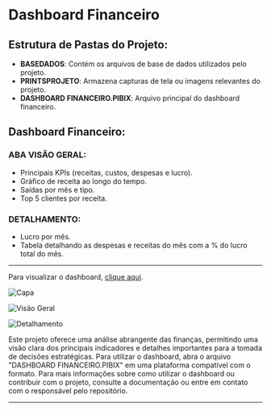 # Dashboard Financeiro

## Estrutura de Pastas do Projeto:

- **BASEDADOS**: Contém os arquivos de base de dados utilizados pelo projeto.
- **PRINTSPROJETO**: Armazena capturas de tela ou imagens relevantes do projeto.
- **DASHBOARD FINANCEIRO.PIBIX**: Arquivo principal do dashboard financeiro.

## Dashboard Financeiro:

### ABA VISÃO GERAL:
- Principais KPIs (receitas, custos, despesas e lucro).
- Gráfico de receita ao longo do tempo.
- Saídas por mês e tipo.
- Top 5 clientes por receita.

### DETALHAMENTO:
- Lucro por mês.
- Tabela detalhando as despesas e receitas do mês com a % do lucro total do mês.

---
Para visualizar o dashboard, [clique aqui](https://app.powerbi.com/view?r=eyJrIjoiMDVmNmI3ZjEtNzhlMi00MzgyLWIzZjMtYmQ0NDAxY2M4MjFlIiwidCI6IjhkODdkMGZhLWE4NDktNGNkYi1iZTIxLTk1YzY3ZjU3ZGZmYyJ9). 

![Capa](https://github.com/vhsmdev/dashboard-financeiro/blob/main/PrintsProjeto/P00.jpeg?raw=true)

![Visão Geral](https://github.com/vhsmdev/dashboard-financeiro/blob/main/PrintsProjeto/P01.jpeg?raw=true)

![Detalhamento](https://github.com/vhsmdev/dashboard-financeiro/blob/main/PrintsProjeto/P02.jpeg?raw=true)


Este projeto oferece uma análise abrangente das finanças, permitindo uma visão clara dos principais indicadores e detalhes importantes para a tomada de decisões estratégicas. Para utilizar o dashboard, abra o arquivo "DASHBOARD FINANCEIRO.PIBIX" em uma plataforma compatível com o formato. Para mais informações sobre como utilizar o dashboard ou contribuir com o projeto, consulte a documentação ou entre em contato com o responsável pelo repositório.

---

